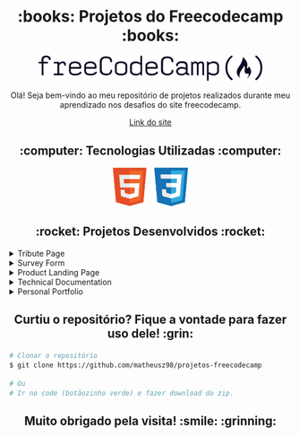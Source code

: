 <h1 align="center">:books: Projetos do Freecodecamp :books:</h1>

<p align="center">
<img src="imgs/logo.svg" alt="Logotipo" width="400">
</p>

<p align="center">Olá! Seja bem-vindo ao meu repositório de projetos realizados durante meu aprendizado nos desafios do site freecodecamp.</p>

<p align="center"><a href="https://www.freecodecamp.org">Link do site</a></p>

<h2 align="center"> :computer: Tecnologias Utilizadas :computer:</h2>

<p align="center">
  <img src="imgs/html5.svg" alt="HTML5" tittle="HTML5" width="70" height="70">
  <img src="imgs/css3.svg" alt="CSS3" tittle="CSS3" width="70" height="70">
</p>

<h2 align="center">:rocket: Projetos Desenvolvidos :rocket:</h2>

<details>
  <summary>Tribute Page</summary>
  <p>Um desafio no qual foi proposto criar uma página de homenagem.</p>
  <p align="center"><img src="imgs/tribute/01.jpg" width="800" alt="Tribute Page"></p>
  <p align="center"><a href="https://github.com/matheusz98/projetos-freecodecamp/tree/master/Projeto%20Tribute%20Page">Link do projeto</a></p>
</details>

<details>
  <summary>Survey Form</summary>
  <p>Um desafio no qual foi proposto criar um formulário de pesquisa.</p>
  <p align="center"><img src="imgs/survey/01.jpg" width="800" alt="Survey Form"></p>
  <p align="center"><a href="https://github.com/matheusz98/projetos-freecodecamp/tree/master/Projeto%20Survey%20Form">Link do projeto</a></p>
</details>

<details>
  <summary>Product Landing Page</summary>
  <p>Um desafio no qual foi proposto criar uma página de um produto.</p>
  <p align="center"><img src="imgs/product/01.jpg" width="800" alt="Product Landing Page"></p>
  <p align="center"><a href="https://github.com/matheusz98/projetos-freecodecamp/tree/master/Projeto%20Landing%20Page">Link do projeto</a></p>
</details>

<details>
  <summary>Technical Documentation</summary>
  <p>Um desafio no qual foi proposto criar uma página de uma documentação técnica sobre JavaScript.</p>
  <p align="center"><img src="imgs/documentation/01.jpg" width="800" alt="Technical Documentation"></p>
  <p align="center"><a href="https://github.com/matheusz98/projetos-freecodecamp/tree/master/Projeto%20Technical%20Documentation">Link do projeto</a></p>
</details>

<details>
  <summary>Personal Portfolio</summary>
  <p>Um desafio no qual foi proposto criar um portifólio pessoal.</p>
  <p align="center"><img src="imgs/portfolio/02.jpg" width="800" alt="Personal Portfolio"></p>
  <p align="center"><a href="https://github.com/matheusz98/projetos-freecodecamp/tree/master/Projeto%20Personal%20Portfolio">Link do projeto</a></p>
</details>

<h2 align="center">Curtiu o repositório? Fique a vontade para fazer uso dele! :grin:</h2>

```bash
# Clonar o repositório
$ git clone https://github.com/matheusz98/projetos-freecodecamp

# Ou
# Ir no code (botãozinho verde) e fazer download do zip.
```

<h2 align="center">Muito obrigado pela visita! :smile: :grinning: </h2>
